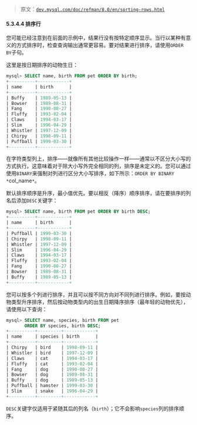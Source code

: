 > 原文：[`dev.mysql.com/doc/refman/8.0/en/sorting-rows.html`](https://dev.mysql.com/doc/refman/8.0/en/sorting-rows.html)

#### 5.3.4.4 排序行

您可能已经注意到在前面的示例中，结果行没有按特定顺序显示。当行以某种有意义的方式排序时，检查查询输出通常更容易。要对结果进行排序，请使用`ORDER BY`子句。

这里是按日期排序的动物生日：

```sql
mysql> SELECT name, birth FROM pet ORDER BY birth;
+----------+------------+
| name     | birth      |
+----------+------------+
| Buffy    | 1989-05-13 |
| Bowser   | 1989-08-31 |
| Fang     | 1990-08-27 |
| Fluffy   | 1993-02-04 |
| Claws    | 1994-03-17 |
| Slim     | 1996-04-29 |
| Whistler | 1997-12-09 |
| Chirpy   | 1998-09-11 |
| Puffball | 1999-03-30 |
+----------+------------+
```

在字符类型列上，排序——就像所有其他比较操作一样——通常以不区分大小写的方式执行。这意味着对于除大小写外完全相同的列，排序是未定义的。您可以通过使用`BINARY`来强制对列进行区分大小写排序，如下所示：`ORDER BY BINARY *`col_name`*`。

默认排序顺序是升序，最小值优先。要以相反（降序）顺序排序，请在要排序的列名后添加`DESC`关键字：

```sql
mysql> SELECT name, birth FROM pet ORDER BY birth DESC;
+----------+------------+
| name     | birth      |
+----------+------------+
| Puffball | 1999-03-30 |
| Chirpy   | 1998-09-11 |
| Whistler | 1997-12-09 |
| Slim     | 1996-04-29 |
| Claws    | 1994-03-17 |
| Fluffy   | 1993-02-04 |
| Fang     | 1990-08-27 |
| Bowser   | 1989-08-31 |
| Buffy    | 1989-05-13 |
+----------+------------+
```

您可以按多个列进行排序，并且可以按不同方向对不同列进行排序。例如，要按动物类型升序排序，然后按动物类型内的出生日期降序排序（最年轻的动物优先），请使用以下查询：

```sql
mysql> SELECT name, species, birth FROM pet
       ORDER BY species, birth DESC;
+----------+---------+------------+
| name     | species | birth      |
+----------+---------+------------+
| Chirpy   | bird    | 1998-09-11 |
| Whistler | bird    | 1997-12-09 |
| Claws    | cat     | 1994-03-17 |
| Fluffy   | cat     | 1993-02-04 |
| Fang     | dog     | 1990-08-27 |
| Bowser   | dog     | 1989-08-31 |
| Buffy    | dog     | 1989-05-13 |
| Puffball | hamster | 1999-03-30 |
| Slim     | snake   | 1996-04-29 |
+----------+---------+------------+
```

`DESC`关键字仅适用于紧随其后的列名（`birth`）；它不会影响`species`列的排序顺序。
